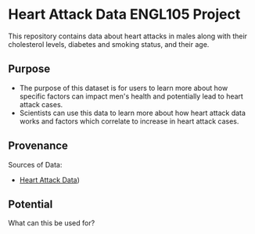 # Heart Attack Data ENGL105 Project

This repository contains data about heart attacks in males along with their cholesterol levels, diabetes and smoking status, and their age.

## Purpose
* The purpose of this dataset is for users to learn more about how specific factors can impact men's health and potentially lead to heart attack cases.
* Scientists can use this data to learn more about how heart attack data works and factors which correlate to increase in heart attack cases.

## Provenance
Sources of Data:
- [Heart Attack Data](https://www.kaggle.com/datasets/waqi786/heart-attack-dataset?phase=FinishSSORegistration&returnUrl=/datasets/waqi786/heart-attack-dataset/versions/1?resource=download&SSORegistrationToken=CfDJ8GrUjsAKvhxNhvm67MmtKLlgjZbsO35e3qqxjNcEWbRr9oXZI-5VXLfdiZ__f01TxOdpMbzT1C2g_3JDbSj2CD6FXIaB0Lu1t4AVR_TKMO3BhhSeV5cxa76WkI5xMQaVKQFM2enz4B7d76CIe7PVWqkdBFdyYdVmryR6xHK6RIW5Mc0ZP-J8b8KHuStu-yhCfQnGgIktaR6Bzy3GORqu5ut0WENmuWvKWhHMe_lcfsfsfXSh0VAw8kw5vi5aqj4Lw8g51jhxuZ35aF5MkLk_6fjDSjmfNfinHXzw2CSzTexZd8NOCkmhLQSMtSJnXwfMnYW5hXvtW2CilvG-jv8OL18&DisplayName=Aryan%20C))

## Potential
What can this be used for?


